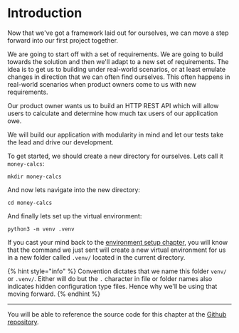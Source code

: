 # Introduction

Now that we've got a framework laid out for ourselves, we can move a step forward into our first project together.

We are going to start off with a set of requirements. We are going to build towards the solution and then we'll adapt to a new set of requirements. The idea is to get us to building under real-world scenarios, or at least emulate changes in direction that we can often find ourselves. This often happens in real-world scenarios when product owners come to us with new requirements.

Our product owner wants us to build an HTTP REST API which will allow users to calculate and determine how much tax users of our application owe.

We will build our application with modularity in mind and let our tests take the lead and drive our development.

To get started, we should create a new directory for ourselves. Lets call it `money-calcs`:

```
mkdir money-calcs
```

And now lets navigate into the new directory:

```
cd money-calcs
```

And finally lets set up the virtual environment:

```
python3 -m venv .venv
```

If you cast your mind back to the [environment setup chapter](../getting-started/environment-setup.md), you will know that the command we just sent will create a new virtual environment for us in a new folder called `.venv/` located in the current directory.

{% hint style="info" %}
Convention dictates that we name this folder `venv/` or `.venv/`. Either will do but the `.` character in file or folder names also indicates hidden configuration type files. Hence why we'll be using that moving forward.
{% endhint %}

***

You will be able to reference the source code for this chapter at the [Github repository](https://github.com/A-Ashiq/learning-python-with-tdd-building-an-application).
